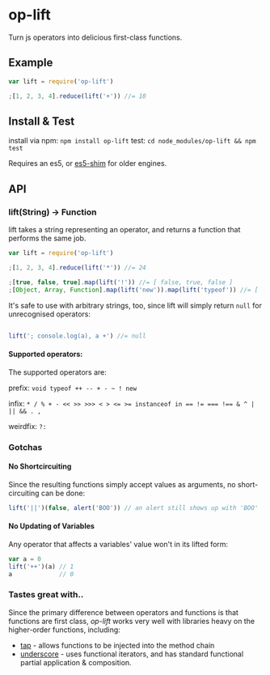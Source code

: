 # op-lift

Turn js operators into delicious first-class functions.

## Example

```javascript
var lift = require('op-lift')

;[1, 2, 3, 4].reduce(lift('+')) //= 10
```

## Install & Test

install via npm: `npm install op-lift`
test: `cd node_modules/op-lift && npm test`

Requires an es5, or [es5-shim](https://github.com/kriskowal/es5-shim) for older engines.

## API 

### lift(String) -> Function

lift takes a string representing an operator, and returns a function that performs the same job.

```javascript
var lift = require('op-lift')

;[1, 2, 3, 4].reduce(lift('*')) //= 24

;[true, false, true].map(lift('!')) //= [ false, true, false ]
;[Object, Array, Function].map(lift('new')).map(lift('typeof')) //= [ 'object', 'object', 'function' ]
```

It's safe to use with arbitrary strings, too, since lift will simply return `null` for unrecognised operators:

```javascript

lift('; console.log(a), a +') //= null
```

#### Supported operators:

The supported operators are: 

prefix: `void typeof ++ -- + - ~ ! new`

infix: `* / % + - << >> >>> < > <= >= instanceof in == != === !== & ^ | || && . ,`

weirdfix: `?:`

### Gotchas

#### No Shortcircuiting

Since the resulting functions simply accept values as arguments, no short-circuiting can be done:

```javascript
lift('||')(false, alert('BOO')) // an alert still shows up with 'BOO'
```

#### No Updating of Variables

Any operator that affects a variables' value won't in its lifted form:

```javascript
var a = 0
lift('++')(a) // 1
a             // 0
```

### Tastes great with..

Since the primary difference between operators and functions is that functions are first class, *op-lift* works very well with libraries heavy on the higher-order functions, including:

* [tap](http://npmjs.org/package/tap-chain) - allows functions to be injected into the method chain
* [underscore](http://npmjs.org/package/underscore) - uses functional iterators, and has standard functional partial application & composition.
